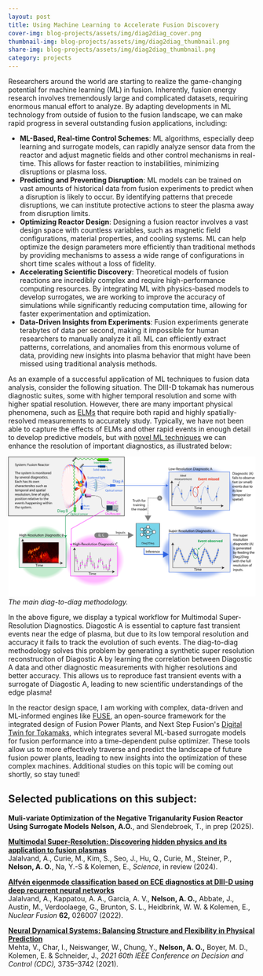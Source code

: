```yaml
---
layout: post
title: Using Machine Learning to Accelerate Fusion Discovery
cover-img: blog-projects/assets/img/diag2diag_cover.png
thumbnail-img: blog-projects/assets/img/diag2diag_thumbnail.png
share-img: blog-projects/assets/img/diag2diag_thumbnail.png
category: projects
---
```


Researchers around the world are starting to realize the game-changing potential for machine learning (ML) in fusion.
Inherently, fusion energy research involves tremendously large and complicated datasets, requiring enormous manual effort to analyze. 
By adapting developments in ML technology from outside of fusion to the fusion landscape, we can make rapid progress in several outstanding fusion applications, including:

 - **ML-Based, Real-time Control Schemes**: ML algorithms, especially deep learning and surrogate models, can rapidly analyze sensor data from the reactor and adjust magnetic fields and other control mechanisms in real-time. This allows for faster reaction to instabilities, minimizing disruptions or plasma loss.
 - **Predicting and Preventing Disruption**: ML models can be trained on vast amounts of historical data from fusion experiments to predict when a disruption is likely to occur. By identifying patterns that precede disruptions, we can institute protective actions to steer the plasma away from disruption limits. 
 - **Optimizing Reactor Design**: Designing a fusion reactor involves a vast design space with countless variables, such as magnetic field configurations, material properties, and cooling systems. ML can help optimize the design parameters more efficiently than traditional methods by providing mechanisms to assess a wide range of configurations in short time scales without a loss of fidelity. 
 - **Accelerating Scientific Discovery**: Theoretical models of fusion reactions are incredibly complex and require high-performance computing resources. By integrating ML with physics-based models to develop surrogates, we are working to improve the accuracy of simulations while significantly reducing computation time, allowing for faster experimentation and optimization.
 - **Data-Driven Insights from Experiments**: Fusion experiments generate terabytes of data per second, making it impossible for human researchers to manually analyze it all. ML can efficiently extract patterns, correlations, and anomalies from this enormous volume of data, providing new insights into plasma behavior that might have been missed using traditional analysis methods.

As an example of a successful application of ML techniques to fusion data analysis, consider the following situation. 
The DIII-D tokamak has numerous diagnostic suites, some with higher temporal resolution and some with higher spatial resolution. 
However, there are many important physical phenomena, such as [ELMs](https://www.oaknelson.com/2022-04-20-ELM-free/) that require both rapid and highly spatially-resolved measurements to accurately study. 
Typically, we have not been able to capture the effects of ELMs and other rapid events in enough detail to develop predictive models, but with [novel ML techniques](https://arxiv.org/abs/2405.05908) we can enhance the resolution of important diagnostics, as illustrated below: 

![Main Diag2Diag Methodology](/blog-projects/assets/img/diag2diag_explain.png)
*The main diag-to-diag methodology.*

In the above figure, we display a typical workflow for Multimodal Super-Resolution Diagnostics. 
Diagostic A is essential to capture fast transient events near the edge of plasma, but due to its low temporal resolution and accuracy it fails to track the evolution of such events. 
The diag-to-diag methodology solves this problem by generating a synthetic super resolution reconstruciton of Diagostic A by learning the correlation between Diagostic A data and other diagnostic measurements with higher resolutions and better accuracy.
This allows us to reproduce fast transient events with a surrogate of Diagostic A, leading to new scientific understandings of the edge plasma!

In the reactor design space, I am working with complex, data-driven and ML-informed engines like [FUSE](https://fuse.help/dev/index.html), an open-source framework for the integrated design of Fusion Power Plants, and Next Step Fusion's [Digital Twin for Tokamaks](https://fusiontwin.io/), which integrates several ML-based surrogate models for fusion performance into a time-dependent pulse optimizer. 
These tools allow us to more effectively traverse and predict the landscape of future fusion power plants, leading to new insights into the optimization of these complex machines. 
Additional studies on this topic will be coming out shortly, so stay tuned!

## Selected publications on this subject:

**Muli-variate Optimization of the Negative Triganularity Fusion Reactor Using Surrogate Models**
**Nelson, A.O.**, and Slendebroek, T., in prep (2025).

**[Multimodal Super-Resolution: Discovering hidden physics and its application to fusion plasmas](https://arxiv.org/abs/2405.05908)**<br />
Jalalvand, A., Curie, M., Kim, S., Seo, J., Hu, Q., Curie, M., Steiner, P.,  **Nelson, A. O.**, Na, Y.-S & Kolemen, E., _Science_, in review (2024).

**[Alfvén eigenmode classification based on ECE diagnostics at DIII-D using deep recurrent neural networks](https://doi.org/10.1088/1741-4326/ac3be7)**<br />
Jalalvand, A., Kappatou, A. A., Garcia, A. V., **Nelson, A. O.,** Abbate, J., Austin, M., Verdoolaege, G., Brunton, S. L., Heidbrink, W. W. & Kolemen, E., _Nuclear Fusion_ **62,** 026007 (2022).

**[Neural Dynamical Systems: Balancing Structure and Flexibility in Physical Prediction](https://doi.org/10.1109/CDC45484.2021.9682807)**<br />
Mehta, V., Char, I., Neiswanger, W., Chung, Y., **Nelson, A. O.,** Boyer, M. D., Kolemen, E. & Schneider, J., _2021 60th IEEE Conference on Decision and Control (CDC),_ 3735–3742 (2021).    